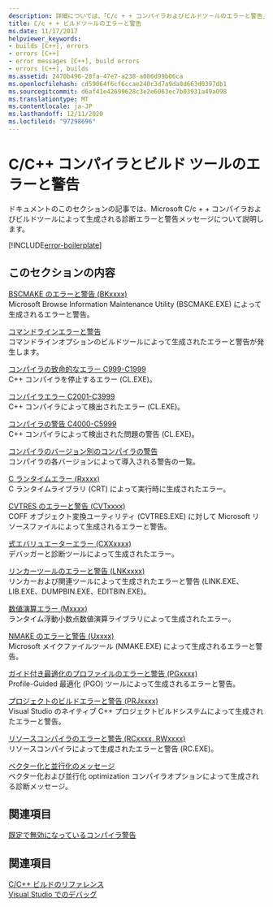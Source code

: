 ```yaml
---
description: 詳細については、「C/c + + コンパイラおよびビルドツールのエラーと警告」を参照してください。
title: C/c + + ビルドツールのエラーと警告
ms.date: 11/17/2017
helpviewer_keywords:
- builds [C++], errors
- errors [C++]
- error messages [C++], build errors
- errors [C++], builds
ms.assetid: 2470b496-28fa-47e7-a238-a086d99b06ca
ms.openlocfilehash: cd59064f6cf6ccae240c3d7a9da8d663d0397db1
ms.sourcegitcommit: d6af41e42699628c3e2e6063ec7b03931a49a098
ms.translationtype: MT
ms.contentlocale: ja-JP
ms.lasthandoff: 12/11/2020
ms.locfileid: "97298696"
---
```

# <a name="cc-compiler-and-build-tools-errors-and-warnings"></a>C/C++ コンパイラとビルド ツールのエラーと警告

ドキュメントのこのセクションの記事では、Microsoft C/c + + コンパイラおよびビルドツールによって生成される診断エラーと警告メッセージについて説明します。

[!INCLUDE[error-boilerplate](../includes/error-boilerplate.md)]

## <a name="in-this-section"></a>このセクションの内容

[BSCMAKE のエラーと警告 (BKxxxx)](../tool-errors/bscmake-errors-bk1500-through-bk4505.md) \
Microsoft Browse Information Maintenance Utility (BSCMAKE.EXE) によって生成されるエラーと警告。

[コマンドラインエラーと警告](../tool-errors/command-line-errors-d8000-through-d9999.md) \
コマンドラインオプションのビルドツールによって生成されたエラーと警告が発生します。

[コンパイラの致命的なエラー C999-C1999](../compiler-errors-1/compiler-fatal-errors-c999-through-c1999.md) \
C++ コンパイラを停止するエラー (CL.EXE)。

[コンパイラエラー C2001-C3999](../compiler-errors-1/compiler-errors-c2001-through-c2099.md) \
C++ コンパイラによって検出されたエラー (CL.EXE)。

[コンパイラの警告 C4000-C5999](../compiler-warnings/compiler-warnings-c4000-through-c4199.md) \
C++ コンパイラによって検出された問題の警告 (CL.EXE)。

[コンパイラのバージョン別のコンパイラの警告](../compiler-warnings/compiler-warnings-by-compiler-version.md) \
コンパイラの各バージョンによって導入される警告の一覧。

[C ランタイムエラー (Rxxxx)](../tool-errors/c-runtime-errors-r6002-through-r6035.md) \
C ランタイムライブラリ (CRT) によって実行時に生成されたエラー。

[CVTRES のエラーと警告 (CVTxxxx)](../tool-errors/cvtres-errors-cvt1100-through-cvt4001.md) \
COFF オブジェクト変換ユーティリティ (CVTRES.EXE) に対して Microsoft リソースファイルによって生成されるエラーと警告。

[式エバリュエーターエラー (CXXxxxx)](../tool-errors/expression-evaluator-errors-cxx0000-through-cxx0072.md) \
デバッガーと診断ツールによって生成されたエラー。

[リンカーツールのエラーと警告 (LNKxxxx)](../tool-errors/linker-tools-errors-and-warnings.md) \
リンカーおよび関連ツールによって生成されたエラーと警告 (LINK.EXE、LIB.EXE、DUMPBIN.EXE、EDITBIN.EXE)。

[数値演算エラー (Mxxxx)](../tool-errors/math-errors-m6101-through-m6205.md) \
ランタイム浮動小数点数値演算ライブラリによって生成されたエラー。

[NMAKE のエラーと警告 (Uxxxx)](../tool-errors/nmake-errors-u1000-through-u4011.md) \
Microsoft メイクファイルツール (NMAKE.EXE) によって生成されるエラーと警告。

[ガイド付き最適化のプロファイルのエラーと警告 (PGxxxx)](../tool-errors/profile-guided-optimization-errors-and-warnings.md) \
Profile-Guided 最適化 (PGO) ツールによって生成されるエラーと警告。

[プロジェクトのビルドエラーと警告 (PRJxxxx)](../tool-errors/project-build-errors-and-warnings-prjxxxx.md) \
Visual Studio のネイティブ C++ プロジェクトビルドシステムによって生成されたエラーと警告。

[リソースコンパイラのエラーと警告 (RCxxxx, RWxxxx)](../tool-errors/resource-compiler-errors-rc1000-through-rc4413.md) \
リソースコンパイラによって生成されたエラーと警告 (RC.EXE)。

[ベクター化と並行化のメッセージ](../tool-errors/vectorizer-and-parallelizer-messages.md) \
ベクター化および並行化 optimization コンパイラオプションによって生成される診断メッセージ。

## <a name="related-sections"></a>関連項目

[既定で無効になっているコンパイラ警告](../../preprocessor/compiler-warnings-that-are-off-by-default.md)

## <a name="see-also"></a>関連項目

[C/C++ ビルドのリファレンス](../../build/reference/c-cpp-building-reference.md) \
[Visual Studio でのデバッグ](/visualstudio/debugger/debugging-in-visual-studio)
